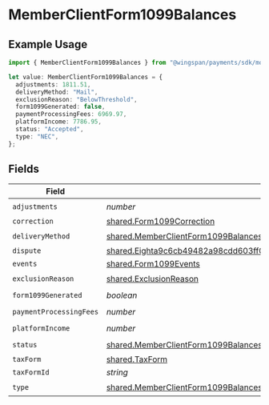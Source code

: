 # MemberClientForm1099Balances

## Example Usage

```typescript
import { MemberClientForm1099Balances } from "@wingspan/payments/sdk/models/shared";

let value: MemberClientForm1099Balances = {
  adjustments: 1811.51,
  deliveryMethod: "Mail",
  exclusionReason: "BelowThreshold",
  form1099Generated: false,
  paymentProcessingFees: 6969.97,
  platformIncome: 7786.95,
  status: "Accepted",
  type: "NEC",
};
```

## Fields

| Field                                                                                                                                                                             | Type                                                                                                                                                                              | Required                                                                                                                                                                          | Description                                                                                                                                                                       |
| --------------------------------------------------------------------------------------------------------------------------------------------------------------------------------- | --------------------------------------------------------------------------------------------------------------------------------------------------------------------------------- | --------------------------------------------------------------------------------------------------------------------------------------------------------------------------------- | --------------------------------------------------------------------------------------------------------------------------------------------------------------------------------- |
| `adjustments`                                                                                                                                                                     | *number*                                                                                                                                                                          | :heavy_check_mark:                                                                                                                                                                | N/A                                                                                                                                                                               |
| `correction`                                                                                                                                                                      | [shared.Form1099Correction](../../../sdk/models/shared/form1099correction.md)                                                                                                     | :heavy_minus_sign:                                                                                                                                                                | N/A                                                                                                                                                                               |
| `deliveryMethod`                                                                                                                                                                  | [shared.MemberClientForm1099BalancesDeliveryMethod](../../../sdk/models/shared/memberclientform1099balancesdeliverymethod.md)                                                     | :heavy_check_mark:                                                                                                                                                                | N/A                                                                                                                                                                               |
| `dispute`                                                                                                                                                                         | [shared.Eighta9c6cb49482a98cdd603ff09858cdc3e5ef6ad9807c876c4161d925a96694a5](../../../sdk/models/shared/eighta9c6cb49482a98cdd603ff09858cdc3e5ef6ad9807c876c4161d925a96694a5.md) | :heavy_minus_sign:                                                                                                                                                                | N/A                                                                                                                                                                               |
| `events`                                                                                                                                                                          | [shared.Form1099Events](../../../sdk/models/shared/form1099events.md)                                                                                                             | :heavy_minus_sign:                                                                                                                                                                | N/A                                                                                                                                                                               |
| `exclusionReason`                                                                                                                                                                 | [shared.ExclusionReason](../../../sdk/models/shared/exclusionreason.md)                                                                                                           | :heavy_check_mark:                                                                                                                                                                | N/A                                                                                                                                                                               |
| `form1099Generated`                                                                                                                                                               | *boolean*                                                                                                                                                                         | :heavy_check_mark:                                                                                                                                                                | N/A                                                                                                                                                                               |
| `paymentProcessingFees`                                                                                                                                                           | *number*                                                                                                                                                                          | :heavy_check_mark:                                                                                                                                                                | N/A                                                                                                                                                                               |
| `platformIncome`                                                                                                                                                                  | *number*                                                                                                                                                                          | :heavy_check_mark:                                                                                                                                                                | N/A                                                                                                                                                                               |
| `status`                                                                                                                                                                          | [shared.MemberClientForm1099BalancesStatus](../../../sdk/models/shared/memberclientform1099balancesstatus.md)                                                                     | :heavy_check_mark:                                                                                                                                                                | N/A                                                                                                                                                                               |
| `taxForm`                                                                                                                                                                         | [shared.TaxForm](../../../sdk/models/shared/taxform.md)                                                                                                                           | :heavy_minus_sign:                                                                                                                                                                | N/A                                                                                                                                                                               |
| `taxFormId`                                                                                                                                                                       | *string*                                                                                                                                                                          | :heavy_minus_sign:                                                                                                                                                                | N/A                                                                                                                                                                               |
| `type`                                                                                                                                                                            | [shared.MemberClientForm1099BalancesType](../../../sdk/models/shared/memberclientform1099balancestype.md)                                                                         | :heavy_check_mark:                                                                                                                                                                | N/A                                                                                                                                                                               |